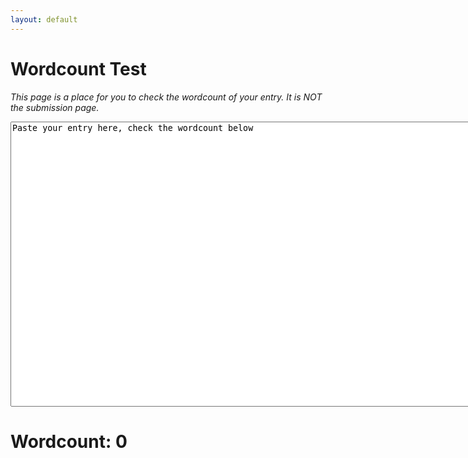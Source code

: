 ```yaml
---
layout: default
---
```

# Wordcount Test

*This page is a place for you to check the wordcount of your entry. It is NOT the submission page.*

<textarea id="countableArea" rows="30" cols="100">
Paste your entry here, check the wordcount below
</textarea>

<h1> Wordcount: 
<span class="result-count" id="result__words">0</span> 
</h1>

